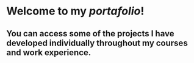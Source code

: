 
# Welcome to my *portafolio*!

## You can access some of the projects I have developed individually throughout my courses and work experience. 
